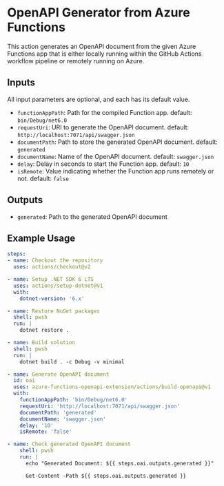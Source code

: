 # OpenAPI Generator from Azure Functions #

This action generates an OpenAPI document from the given Azure Functions app that is either locally running within the GitHub Actions workflow pipeline or remotely running on Azure.


## Inputs ##

All input parameters are optional, and each has its default value.

* `functionAppPath`: Path for the compiled Function app. default: `bin/Debug/net6.0`
* `requestUri`: URI to generate the OpenAPI document. default: `http://localhost:7071/api/swagger.json`
* `documentPath`: Path to store the generated OpenAPI document. default: `generated`
* `documentName`: Name of the OpenAPI document. default: `swagger.json`
* `delay`: Delay in seconds to start the Function app. default: `10`
* `isRemote`: Value indicating whether the Function app runs remotely or not. default: `false`


## Outputs ##

* `generated`: Path to the generated OpenAPI document


## Example Usage ##

```yml
steps:
- name: Checkout the repository
  uses: actions/checkout@v2

- name: Setup .NET SDK 6 LTS
  uses: actions/setup-dotnet@v1
  with:
    dotnet-version: '6.x'

- name: Restore NuGet packages
  shell: pwsh
  run: |
    dotnet restore .

- name: Build solution
  shell: pwsh
  run: |
    dotnet build . -c Debug -v minimal

- name: Generate OpenAPI document
  id: oai
  uses: azure-functions-openapi-extension/actions/build-openapi@v1
  with:
    functionAppPath: 'bin/Debug/net6.0'
    requestUri: 'http://localhost:7071/api/swagger.json'
    documentPath: 'generated'
    documentName: 'swagger.json'
    delay: '10'
    isRemote: 'false'

- name: Check generated OpenAPI document
    shell: pwsh
    run: |
      echo "Generated Document: ${{ steps.oai.outputs.generated }}"

      Get-Content -Path ${{ steps.oai.outputs.generated }}
```

